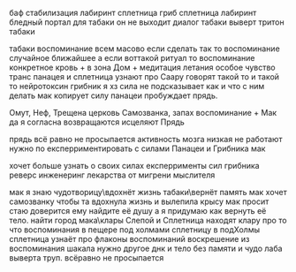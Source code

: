 баф
	стабилизация лабиринт сплетница гриб
	сплетница лабиринт бледный портал для табаки он не выходит
		диалог табаки выверт
	тритон табаки

табаки воспоминание всем масово
			если сделать так то воспоминание случайное ближайшее
			а если воттакой ритуал то воспоминание конкретное
				кровь + в зона Дом + медитация летания особое чувство транс
		панацея и сплетница узнают про Саару
			говорят такой то и такой то нейротоксин
				грибник я хз сила не подсказывает как и что с ним делать
			мак копирует силу панацеи пробуждает прядь.

Омут, Неф, Трещена церковь Самозванка, запах воспоминание + Мак
				да я согласна
				возвращаются исцеляют Прядь

прядь всё равно не просыпается активность мозга низкая не работают
		нужно по експерриментировать с силами Панацеи и Грибника
			мак

хочет больше узнать о своих силах експеррименты сил грибника
	реверс инженеринг лекарства от мигрени мыслителя

мак я знаю чудотворицу\вдохнёт жизнь табаки\вернёт память
			мак хочет самозванку чтобы та вдохнула жизнь и вылепила крысу
			мак просит стаю доверится ему найдите её душу а я придумаю как вернуть её тело.
			найти город мака\клары Слепой и Сплетница находят клару
			про то что воспоминания в пещере под холмами сплетницу в подХолмы
			сплетница узнаёт про флаконы воспоминаний
	воскрешение из воспоминания шакала нужно другое днк и тело без памяти и чудо
	лаба выверта труп. всёравно не просыпается